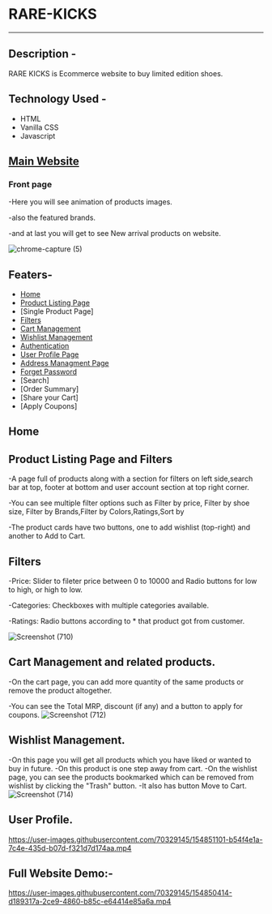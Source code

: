 # RARE-KICKS
<hr/>

## Description -

RARE KICKS is Ecommerce website to buy limited edition shoes.

## Technology Used -

- HTML
- Vanilla CSS
- Javascript

## [Main Website](https://rarekicks.netlify.app/)

### Front page 
-Here you will see animation of products images.

-also the featured brands.

-and at last you will get to see New arrival products on website.

![chrome-capture (5)](https://user-images.githubusercontent.com/70329145/154867371-a0f1227a-e07e-4152-af6f-c946e8376425.gif)


## Featers-
- [Home](https://rarekicks.netlify.app/)
- [Product Listing Page](https://rarekicks.netlify.app/pages/product.html)
- [Single Product Page]
- [Filters](https://rarekicks.netlify.app/pages/product.html)
- [Cart Management](https://rarekicks.netlify.app/pages/cart.html)
- [Wishlist Management](https://rarekicks.netlify.app/pages/wishlist)
- [Authentication](https://rarekicks.netlify.app/pages/signup.html)
- [User Profile Page](https://rarekicks.netlify.app/pages/account.html)
- [Address Managment Page](https://rarekicks.netlify.app/pages/account.html)
- [Forget Password](https://rarekicks.netlify.app/pages/forgot-password.html)
- [Search]
- [Order Summary]
- [Share your Cart]
- [Apply Coupons]

## Home
## Product Listing Page and Filters
-A page full of products along with a section for filters on left side,search bar at top, footer at bottom and user account section at top right corner. 

-You can see multiple filter options such as Filter by price, Filter by shoe size, Filter by Brands,Filter by Colors,Ratings,Sort by

-The product cards have two buttons, one to add wishlist (top-right) and another to Add to Cart.

## Filters
-Price: Slider to fileter price between 0 to 10000 and Radio buttons for low to high, or high to low.

-Categories: Checkboxes with multiple categories available.

-Ratings: Radio buttons according to * that product got from customer.

![Screenshot (710)](https://user-images.githubusercontent.com/70329145/154850763-70fd6dbe-08de-4b1c-bfbe-3989008f1ad5.png)

## Cart Management and related products.
-On the cart page, you can add more quantity of the same products or remove the product altogether.

-You can see the Total MRP, discount (if any) and a button to apply for coupons.
![Screenshot (712)](https://user-images.githubusercontent.com/70329145/154850899-85b5f84e-21b4-4c3e-91e3-9032fabf4ba5.png)

## Wishlist Management.

-On this page you will get all products which you have liked or wanted to buy in future.
-On this product is one step away from cart. 
-On the wishlist page, you can see the products bookmarked which can be removed from wishlist by clicking the "Trash" button. 
-It also has button Move to Cart.
![Screenshot (714)](https://user-images.githubusercontent.com/70329145/154850994-08d1e21d-f5b2-4aea-a39f-901fb766ffc0.png)

## User Profile.

https://user-images.githubusercontent.com/70329145/154851101-b54f4e1a-7c4e-435d-b07d-f321d7d174aa.mp4

## Full Website Demo:-

https://user-images.githubusercontent.com/70329145/154850414-d189317a-2ce9-4860-b85c-e64414e85a6a.mp4



